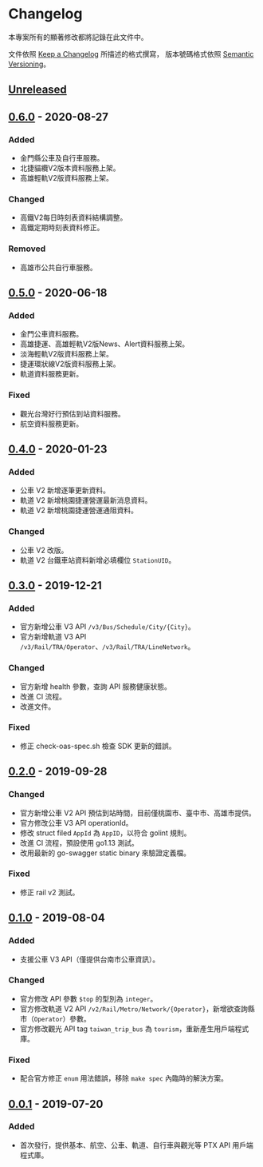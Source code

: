 # Changelog
本專案所有的顯著修改都將記錄在此文件中。

文件依照 [Keep a Changelog](https://keepachangelog.com/en/1.0.0/) 所描述的格式撰寫，
版本號碼格式依照 [Semantic Versioning](https://semver.org/spec/v2.0.0.html)。

## [Unreleased]

## [0.6.0] - 2020-08-27

### Added
- 金門縣公車及自行車服務。
- 北捷貓纜V2版本資料服務上架。
- 高雄輕軌V2版資料服務上架。

### Changed
- 高鐵V2每日時刻表資料結構調整。
- 高鐵定期時刻表資料修正。

### Removed
- 高雄市公共自行車服務。

## [0.5.0] - 2020-06-18

### Added
- 金門公車資料服務。
- 高雄捷運、高雄輕軌V2版News、Alert資料服務上架。
- 淡海輕軌V2版資料服務上架。
- 捷運環狀線V2版資料服務上架。
- 軌道資料服務更新。

### Fixed
- 觀光台灣好行預估到站資料服務。
- 航空資料服務更新。

## [0.4.0] - 2020-01-23

### Added
- 公車 V2 新增逐筆更新資料。
- 軌道 V2 新增桃園捷運營運最新消息資料。
- 軌道 V2 新增桃園捷運營運通阻資料。

### Changed
- 公車 V2 改版。
- 軌道 V2 台鐵車站資料新增必填欄位 `StationUID`。

## [0.3.0] - 2019-12-21

### Added
- 官方新增公車 V3 API `/v3/Bus/Schedule/City/{City}`。
- 官方新增軌道 V3 API `/v3/Rail/TRA/Operator`、`/v3/Rail/TRA/LineNetwork`。

### Changed
- 官方新增 health 參數，查詢 API 服務健康狀態。
- 改進 CI 流程。
- 改進文件。

### Fixed
- 修正 check-oas-spec.sh 檢查 SDK 更新的錯誤。

## [0.2.0] - 2019-09-28

### Changed
- 官方新增公車 V2 API 預估到站時間，目前僅桃園市、臺中市、高雄市提供。
- 官方修改公車 V3 API operationId。
- 修改 struct filed `AppId` 為 `AppID`，以符合 golint 規則。
- 改進 CI 流程，預設使用 go1.13 測試。
- 改用最新的 go-swagger static binary 來驗證定義檔。

### Fixed
- 修正 rail v2 測試。

## [0.1.0] - 2019-08-04

### Added
- 支援公車 V3 API（僅提供台南市公車資訊）。

### Changed
- 官方修改 API 參數 `$top` 的型別為 `integer`。
- 官方修改軌道 V2 API `/v2/Rail/Metro/Network/{Operator}`，新增欲查詢縣市（`Operator`）參數。
- 官方修改觀光 API tag `taiwan_trip_bus` 為 `tourism`，重新產生用戶端程式庫。

### Fixed
- 配合官方修正 `enum` 用法錯誤，移除 `make spec` 內臨時的解決方案。

## [0.0.1] - 2019-07-20

### Added
- 首次發行，提供基本、航空、公車、軌道、自行車與觀光等 PTX API 用戶端程式庫。

[Unreleased]: https://github.com/minchao/go-ptx/compare/v0.6.0...HEAD
[0.6.0]: https://github.com/minchao/go-ptx/compare/v0.5.0...v0.6.0
[0.5.0]: https://github.com/minchao/go-ptx/compare/v0.4.0...v0.5.0
[0.4.0]: https://github.com/minchao/go-ptx/compare/v0.3.0...v0.4.0
[0.3.0]: https://github.com/minchao/go-ptx/compare/v0.2.0...v0.3.0
[0.2.0]: https://github.com/minchao/go-ptx/compare/v0.1.0...v0.2.0
[0.1.0]: https://github.com/minchao/go-ptx/compare/v0.0.1...v0.1.0
[0.0.1]: https://github.com/minchao/go-ptx/commits/v0.0.1
